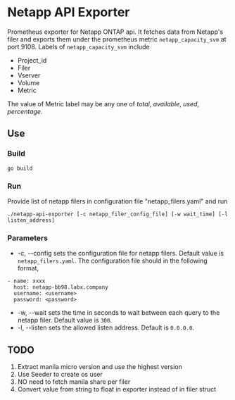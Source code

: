 # Netapp API Exporter
Prometheus exporter for Netapp ONTAP api. It fetches data from Netapp's filer and exports  them under the prometheus metric `netapp_capacity_svm` at port 9108. Labels of `netapp_capacity_svm` include
* Project_id
* Filer
* Vserver
* Volume
* Metric 
<!-- * ("total", "available", "used" or "percentage") -->

The value of Metric label may be any one of *total*, *available*, *used*, *percentage*.


## Use

### Build
```
go build
```

### Run
Provide list of netapp filers in configuration file "netapp_filers.yaml" and run
```
./netapp-api-exporter [-c netapp_filer_config_file] [-w wait_time] [-l listen_address]
```

### Parameters
* -c, --config sets the configuration file for netapp filers. Default value is `netapp_filers.yaml`. The configuration file should in the following format,
```
- name: xxxx
  host: netapp-bb98.labx.company
  username: <username>
  password: <password>
```
* -w, --wait sets the time in seconds to wait between each query to the netapp filer. Default value is `300`.
* -l, --listen sets the allowed listen address. Default is `0.0.0.0`.


## TODO
1. Extract manila micro version and use the highest version
2. Use Seeder to create os user
3. NO need to fetch manila share per filer
4. Convert value from string to float in exporter instead of in filer struct
